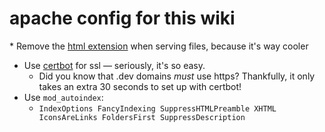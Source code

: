 # apache config for this wiki

* Remove the [html extension](https://gist.github.com/davidvandenbor/f5a2c18c472ceb68d0dd) when serving files, because it's way cooler
* Use [certbot](https://certbot.eff.org/) for ssl — seriously, it's so easy.
    * Did you know that .dev domains _must_ use https?  Thankfully, it only takes an extra 30 seconds to set up with certbot!
* Use `mod_autoindex`:
    * `IndexOptions FancyIndexing SuppressHTMLPreamble XHTML IconsAreLinks FoldersFirst SuppressDescription`
